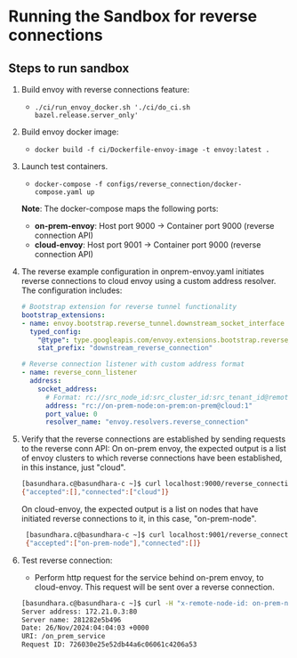 # Running the Sandbox for reverse connections

## Steps to run sandbox

1. Build envoy with reverse connections feature:
   - ```./ci/run_envoy_docker.sh './ci/do_ci.sh bazel.release.server_only'```
2. Build envoy docker image:
   - ```docker build -f ci/Dockerfile-envoy-image -t envoy:latest .```
3. Launch test containers.
   - ```docker-compose -f configs/reverse_connection/docker-compose.yaml up```

   **Note**: The docker-compose maps the following ports:
   - **on-prem-envoy**: Host port 9000 → Container port 9000 (reverse connection API)
   - **cloud-envoy**: Host port 9001 → Container port 9000 (reverse connection API)

4. The reverse example configuration in onprem-envoy.yaml initiates reverse connections to cloud envoy using a custom address resolver. The configuration includes:

    ```yaml    
    # Bootstrap extension for reverse tunnel functionality
    bootstrap_extensions:
    - name: envoy.bootstrap.reverse_tunnel.downstream_socket_interface
      typed_config:
        "@type": type.googleapis.com/envoy.extensions.bootstrap.reverse_tunnel.downstream_socket_interface.v3.DownstreamReverseConnectionSocketInterface
        stat_prefix: "downstream_reverse_connection"
    
    # Reverse connection listener with custom address format
    - name: reverse_conn_listener
      address:
        socket_address:
          # Format: rc://src_node_id:src_cluster_id:src_tenant_id@remote_cluster:connection_count
          address: "rc://on-prem-node:on-prem:on-prem@cloud:1"
          port_value: 0
          resolver_name: "envoy.resolvers.reverse_connection"
    ```

5. Verify that the reverse connections are established by sending requests to the reverse conn API:
   On on-prem envoy, the expected output is a list of envoy clusters to which reverse connections have been
   established, in this instance, just "cloud".

    ```bash
    [basundhara.c@basundhara-c ~]$ curl localhost:9000/reverse_connections               
    {"accepted":[],"connected":["cloud"]} 
    ``` 
   On cloud-envoy, the expected output is a list on nodes that have initiated reverse connections to it,
   in this case, "on-prem-node".
   
   ```bash
    [basundhara.c@basundhara-c ~]$ curl localhost:9001/reverse_connections                  
    {"accepted":["on-prem-node"],"connected":[]}
   ``` 

6. Test reverse connection:
   - Perform http request for the service behind on-prem envoy, to cloud-envoy. This request will be sent
   over a reverse connection.

    ```bash
    [basundhara.c@basundhara-c ~]$ curl -H "x-remote-node-id: on-prem-node" -H "x-dst-cluster-uuid: on-prem" http://localhost:8081/on_prem_service  
    Server address: 172.21.0.3:80
    Server name: 281282e5b496
    Date: 26/Nov/2024:04:04:03 +0000
    URI: /on_prem_service
    Request ID: 726030e25e52db44a6c06061c4206a53
    ``` 
